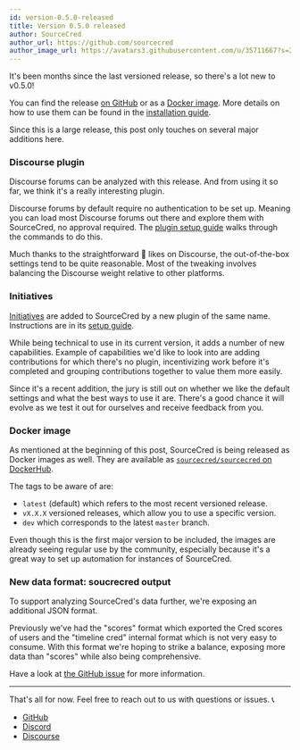 ```yaml
---
id: version-0.5.0-released
title: Version 0.5.0 released
author: SourceCred
author_url: https://github.com/sourcecred
author_image_url: https://avatars3.githubusercontent.com/u/35711667?s=200&v=4
---
```


It's been months since the last versioned release, so there's a lot new to
v0.5.0!

You can find the release [on GitHub][GitHub release] or as a [Docker image].
More details on how to use them can be found in the [installation guide].

Since this is a large release, this post only touches on several major additions
here.

### Discourse plugin

Discourse forums can be analyzed with this release. And from using it so far, we
think it's a really interesting plugin.

Discourse forums by default require no authentication to be set up. Meaning you
can load most Discourse forums out there and explore them with SourceCred, no
approval required. The [plugin setup guide][discourse setup] walks through the
commands to do this.

Much thanks to the straightforward 💚 likes on Discourse, the out-of-the-box
settings tend to be quite reasonable. Most of the tweaking involves balancing
the Discourse weight relative to other platforms.

### Initiatives

[Initiatives] are added to SourceCred by a new plugin of the same name.
Instructions are in its [setup guide][initiatives setup].

While being technical to use in its current version, it adds a number of new
capabilities. Example of capabilities we'd like to look into are adding
contributions for which there's no plugin, incentivizing work before it's
completed and grouping contributions together to value them more easily.

Since it's a recent addition, the jury is still out on whether we like the
default settings and what the best ways to use it are. There's a good chance
it will evolve as we test it out for ourselves and receive feedback from you.

### Docker image

As mentioned at the beginning of this post, SourceCred is being released as
Docker images as well. They are available as [`sourcecred/sourcecred` on
DockerHub][Docker image].

The tags to be aware of are:
- `latest` (default) which refers to the most recent versioned release.
- `vX.X.X` versioned releases, which allow you to use a specific version.
- `dev` which corresponds to the latest `master` branch.

Even though this is the first major version to be included, the images are
already seeing regular use by the community, especially because it's a great way
to set up automation for instances of SourceCred.

### New data format: soucrecred output

To support analyzing SourceCred's data further, we're exposing an additional
JSON format.

Previously we've had the "scores" format which exported the Cred scores of users
and the "timeline cred" internal format which is not very easy to consume. With
this format we're hoping to strike a balance, exposing more data than "scores"
while also being comprehensive.

Have a look at [the GitHub issue][sourcecred output issue] for more information.

---

That's all for now. Feel free to reach out to us with questions or issues.
:telephone_receiver:
- [GitHub](https://github.com/sourcecred/sourcecred)
- [Discord](https://discord.gg/tsBTgc9)
- [Discourse](https://discourse.sourcecred.io)

[GitHub release]: https://github.com/sourcecred/sourcecred/releases/tag/v0.5.0
[Docker image]: https://hub.docker.com/r/sourcecred/sourcecred/tags
[installation guide]: ../docs/setup/installation
[discourse setup]: ../docs/setup/plugins/discourse
[Initiatives]: ../docs/concepts/initiatives
[initiatives setup]: ../docs/setup/plugins/initiatives
[sourcecred output issue]: https://github.com/sourcecred/sourcecred/issues/1773
